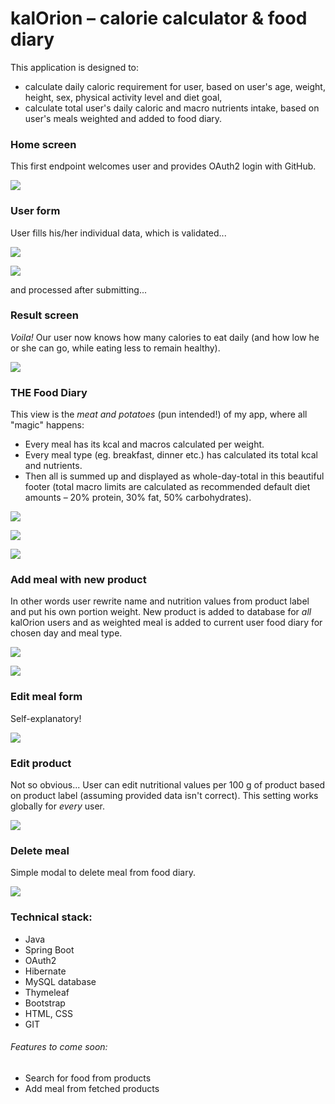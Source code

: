 # kalOrion – calorie calculator & food diary

This application is designed to:
* calculate daily caloric requirement for user, based on user's age, weight, height, sex, physical activity level and diet goal,
* calculate total user's daily caloric and macro nutrients intake, based on user's meals weighted and added to food diary.


### Home screen

This first endpoint welcomes user and provides OAuth2 login with GitHub.

![](src/main/resources/static/img/readme/login.png)


### User form

User fills his/her individual data, which is validated... 

![](src/main/resources/static/img/readme/userform-1.png)

![](src/main/resources/static/img/readme/userform-2.png)

and processed after submitting...


### Result screen

*Voila!* Our user now knows how many calories to eat daily (and how low he or she can go, while eating less to remain healthy).

![](src/main/resources/static/img/readme/yourcalories.png)


### THE Food Diary

This view is the *meat and potatoes* (pun intended!) of my app, where all "magic" happens:
* Every meal has its kcal and macros calculated per weight.
* Every meal type (eg. breakfast, dinner etc.) has calculated its total kcal and nutrients.
* Then all is summed up and displayed as whole-day-total in this beautiful footer (total macro limits are calculated as recommended default diet amounts – 20% protein, 30% fat, 50% carbohydrates).

![](src/main/resources/static/img/readme/fooddiary-1.png)

![](src/main/resources/static/img/readme/fooddiary-2.png)

![](src/main/resources/static/img/readme/fooddiary-3.png)


### Add meal with new product

In other words user rewrite name and nutrition values from product label and put his own portion weight. New product is added to database for *all* kalOrion users and as weighted meal is added to current user food diary for chosen day and meal type.

![](src/main/resources/static/img/readme/createnewmeal-1.png)

![](src/main/resources/static/img/readme/createnewmeal-2.png)


### Edit meal form

Self-explanatory!

![](src/main/resources/static/img/readme/editmeal.png)


### Edit product

Not so obvious... User can edit nutritional values per 100 g of product based on product label (assuming provided data isn't correct). This setting works globally for *every* user.

![](src/main/resources/static/img/readme/editproduct.png)


### Delete meal

Simple modal to delete meal from food diary.

![](src/main/resources/static/img/readme/deletemeal.png)


### Technical stack:
- Java
- Spring Boot
- OAuth2
- Hibernate
- MySQL database
- Thymeleaf
- Bootstrap
- HTML, CSS
- GIT


###### Features to come soon:
- Search for food from products
- Add meal from fetched products